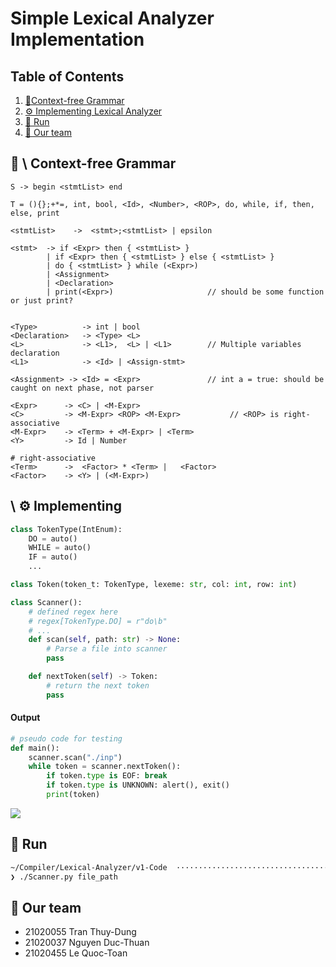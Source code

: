 # Simple Lexical Analyzer Implementation

## Table of Contents
1. [📑Context-free Grammar](#grammar)
2. [⚙️ Implementing Lexical Analyzer](#implementing)
3. [🍒 Run](#run)
4. [👤 Our team](#team)


## 📑 \ Context-free Grammar <a name="grammar"></a>

```
S -> begin <stmtList> end

T = (){};+*=, int, bool, <Id>, <Number>, <ROP>, do, while, if, then, else, print

<stmtList>    ->  <stmt>;<stmtList> | epsilon

<stmt>  -> if <Expr> then { <stmtList> }
        | if <Expr> then { <stmtList> } else { <stmtList> } 
        | do { <stmtList> } while (<Expr>)
        | <Assignment>
        | <Declaration>
        | print(<Expr>)                     // should be some function or just print?


<Type>          -> int | bool
<Declaration>   -> <Type> <L>
<L>             -> <L1>,  <L> | <L1>        // Multiple variables declaration
<L1>            -> <Id> | <Assign-stmt> 

<Assignment> -> <Id> = <Expr>               // int a = true: should be caught on next phase, not parser

```


```
<Expr>      -> <C> | <M-Expr>
<C>         -> <M-Expr> <ROP> <M-Expr>           // <ROP> is right-associative
<M-Expr>    -> <Term> + <M-Expr> | <Term>
<Y>         -> Id | Number

# right-associative
<Term>      ->  <Factor> * <Term> |   <Factor> 
<Factor>    -> <Y> | (<M-Expr>) 
```

## \ ⚙️  Implementing  <a name="implementing"></a>

```py
class TokenType(IntEnum):
    DO = auto()
    WHILE = auto()
    IF = auto()
    ...

class Token(token_t: TokenType, lexeme: str, col: int, row: int)

class Scanner():
    # defined regex here
    # regex[TokenType.DO] = r"do\b"
    # ...
    def scan(self, path: str) -> None:
        # Parse a file into scanner
        pass

    def nextToken(self) -> Token:
        # return the next token
        pass
```

#### Output
```py
# pseudo code for testing
def main():
    scanner.scan("./inp")
    while token = scanner.nextToken():
        if token.type is EOF: break
        if token.type is UNKNOWN: alert(), exit()
        print(token)
```

![](https://cdn.discordapp.com/attachments/915575548959420416/1223127770276560936/example.png?ex=6618b981&is=66064481&hm=0b8d5607051fe5f6b2f38f871fcae49396cdc861ea5d3c8680e604c0a0b7abb4&)

## 🍒 Run <a name="run"></a>

```sh
~/Compiler/Lexical-Analyzer/v1-Code  ··································································
❯ ./Scanner.py file_path
```


## 👤 Our team <a name="team"></a>

- 21020055 Tran Thuy-Dung
- 21020037 Nguyen Duc-Thuan
- 21020455 Le Quoc-Toan

